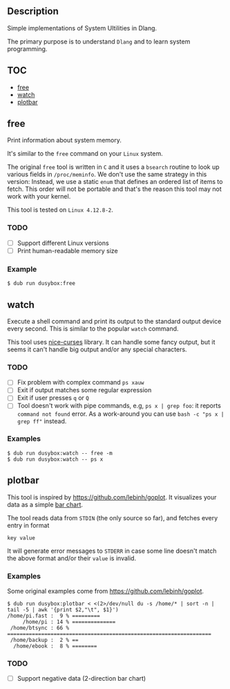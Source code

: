 ## Description

Simple implementations of System Ultilities in Dlang.

The primary purpose is to understand `Dlang`
and to learn system programming.

## TOC

* [free](#free)
* [watch](#watch)
* [plotbar](#plotbar)

## free

Print information about system memory.

It's similar to the `free` command on your `Linux` system.

The original `free` tool is written in `C` and it uses a `bsearch`
routine to look up various fields in `/proc/meminfo`. We don't use
the same strategy in this version: Instead, we use a static `enum` that defines
an ordered list of items to fetch. This order will not be portable
and that's the reason this tool may not work with your kernel.

This tool is tested on `Linux 4.12.8-2`.

### TODO

- [ ] Support different Linux versions
- [ ] Print human-readable memory size

### Example

```
$ dub run dusybox:free
```

## watch

Execute a shell command and print its output to the standard output device
every second. This is similar to the popular `watch` command.

This tool uses [nice-curses](https://github.com/mpevnev/nice-curses) library.
It can handle some fancy output, but it seems it can't handle big output
and/or any special characters.

### TODO

- [ ] Fix problem with complex command `ps xauw`
- [ ] Exit if output matches some regular expression
- [ ] Exit if user presses `q` or `Q`
- [ ] Tool doesn't work with pipe commands, e.g, `ps x | grep foo`:
      it reports `command not found` error. As a work-around you can
      use `bash -c "ps x | grep ff"` instead.

### Examples

```
$ dub run dusybox:watch -- free -m
$ dub run dusybox:watch -- ps x
```

## plotbar

This tool is inspired by https://github.com/lebinh/goplot.
It visualizes your data as a simple [bar chart](https://en.wikipedia.org/wiki/Bar_chart).

The tool reads data from `STDIN` (the only source so far),
and fetches every entry in format

```
key value
```

It will generate error messages to `STDERR` in case some line doesn't
match the above format and/or their `value` is invalid.

### Examples

Some original examples come from https://github.com/lebinh/goplot.

```
$ dub run dusybox:plotbar < <(2>/dev/null du -s /home/* | sort -n | tail -5 | awk '{print $2,"\t", $1}')
/home/pi.fast :  9 % =========
     /home/pi : 14 % ==============
 /home/btsync : 66 % ==================================================================
 /home/backup :  2 % ==
  /home/ebook :  8 % ========
```

### TODO

- [ ] Support negative data (2-direction bar chart)
